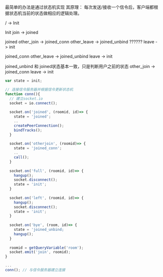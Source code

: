 最简单的办法是通过状态机实现
其原理：
  每次发送/接收一个信令后，客户端都根据状态机当前的状态做相应的逻辑处理。
  
  /
    -> Init
  
  Init
    join -> joined
    
  joined
    other_join -> joined_conn
    other_leave -> joined_unbind ??????
    leave -> init
    
  joined_conn
    other_leave -> joined_unbind
    leave -> init
    
  joined_unbind 和 joined状态基本一致，只是判断用户之前的状态
    other_join -> joined_conn
    leave -> init
    
```js
var state = init;

// 连接信令服务器并根据信令更新状态机
function conn(){
  // 建立socket.io
  socket = io.connect();
  
  socket.on('joined', (roomid, id)=> {
    state = 'joined';
    ..
    createPeerConnection();
    bindTracks();
  }
  
  socket.on('otherjoin', (roomid)=> {
    state = 'joined_conn';
    ..
    call();
  }
  
  socket.on('full', (roomid, id)=> {
    hangup();
    socket.disconnect();
    state = 'init';
  }
  
  socket.on('left', (roomid, id)=> {
    hangup();
    socket.disconnect();
    state = 'init';
  }
  
  socket.on('bye', (room, id)=> {
    state = 'joined_unbind;
    hangup();
  }
  
  roomid = getQueryVariable('room');
  socket.emit('join', roomid);
}

...
conn(); // 与信令服务器建立连接
```
  
  

